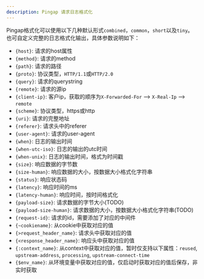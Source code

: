 ```yaml
---
description: Pingap 请求日志格式化
---
```


Pingap格式化可以使用以下几种默认形式`combined`，`common`，`short`以及`tiny`。也可自定义完整的日志格式化输出，具体参数说明如下：

- `{host}`: 请求的host属性
- `{method}`: 请求的method
- `{path}`: 请求的路径
- `{proto}`: 协议类型，`HTTP/1.1`或`HTTP/2.0`
- `{query}`: 请求的querystring
- `{remote}`: 请求的源ip
- `{client-ip}`: 客户ip，获取的顺序为`X-Forwarded-For` --> `X-Real-Ip` --> `remote`
- `{scheme}`: 协议类型，https或http
- `{uri}`: 请求的完整地址
- `{referer}`: 请求头中的referer
- `{user-agent}`: 请求的user-agent
- `{when}`: 日志的输出时间
- `{when-utc-iso}`: 日志的输出的utc时间
- `{when-unix}`: 日志的输出时间，格式为时间戳
- `{size}`: 响应数据的字节数
- `{size-human}`: 响应数据的大小，按数据大小格式化字符串
- `{status}`: 响应状态码
- `{latency}`: 响应时间的ms
- `{latency-human}`: 响应时间，按时间格式化
- `{payload-size}`: 请求数据的字节大小(TODO)
- `{payload-size-human}`: 请求数据的大小，按数据大小格式化字符串(TODO)
- `{request-id}`: 请求的id，需要添加了对应的中间件
- `{~cookiename}`: 从cookie中获取对应的值
- `{>request_header_name}`: 请求头中获取对应的值
- `{<response_header_name}`: 响应头中获取对应的值
- `{:context_name}`: 从context中获取对应的值，暂时仅支持以下属性：`reused`, `upstream-address`, `processing`, `upstream-connect-time`
- `{$env_name}`: 从环境变量中获取对应的值，仅启动时获取对应的值后保存，非实时获取
